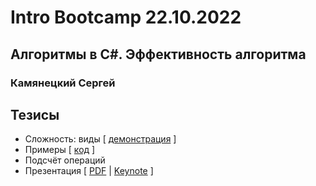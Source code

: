 # Intro Bootcamp 22.10.2022

## Алгоритмы в C#. Эффективность алгоритма
### Камянецкий Сергей

## Тезисы
* Сложность: виды \[ [демонстрация](https://www.desmos.com/calculator/hu3tfwk5dg?lang=ru) \]
* Примеры \[ [код](Day01_Intro/Program.cs) \]
* Подсчёт операций
* Презентация \[ [PDF](Day01_Intro/bootcamp.pdf) | [Keynote](Day01_Intro\bootcamp.key) \]